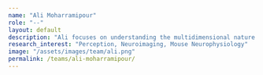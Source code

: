```yaml
---
name: "Ali Moharramipour"
role: "--"
layout: default
description: "Ali focuses on understanding the multidimensional nature of perception."
research_interest: "Perception, Neuroimaging, Mouse Neurophysiology"
image: "/assets/images/team/ali.png"
permalink: /teams/ali-moharramipour/
---
```

